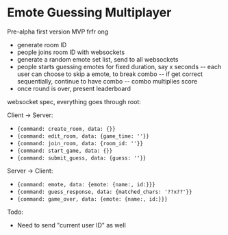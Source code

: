 # Emote Guessing Multiplayer

Pre-alpha first version MVP frfr ong

- generate room ID
- people joins room ID with websockets
- generate a random emote set list, send to all websockets
- people starts guessing emotes for fixed duration, say x seconds
-- each user can choose to skip a emote, to break combo
-- if get correct sequentially, continue to have combo
-- combo multiplies score
- once round is over, present leaderboard

websocket spec, everything goes through root:

Client -> Server:
- `{command: create_room, data: {}}`
- `{command: edit_room, data: {game_time: ''}}`
- `{command: join_room, data: {room_id: ''}}`
- `{command: start_game, data: {}}`
- `{command: submit_guess, data: {guess: ''}}`

Server -> Client:
- `{command: emote, data: {emote: {name:, id:}}}`
- `{command: guess_response, data: {matched_chars: '??x??'}}`
- `{command: game_over, data: {emote: {name:, id:}}}`

Todo:
- Need to send "current user ID" as well
